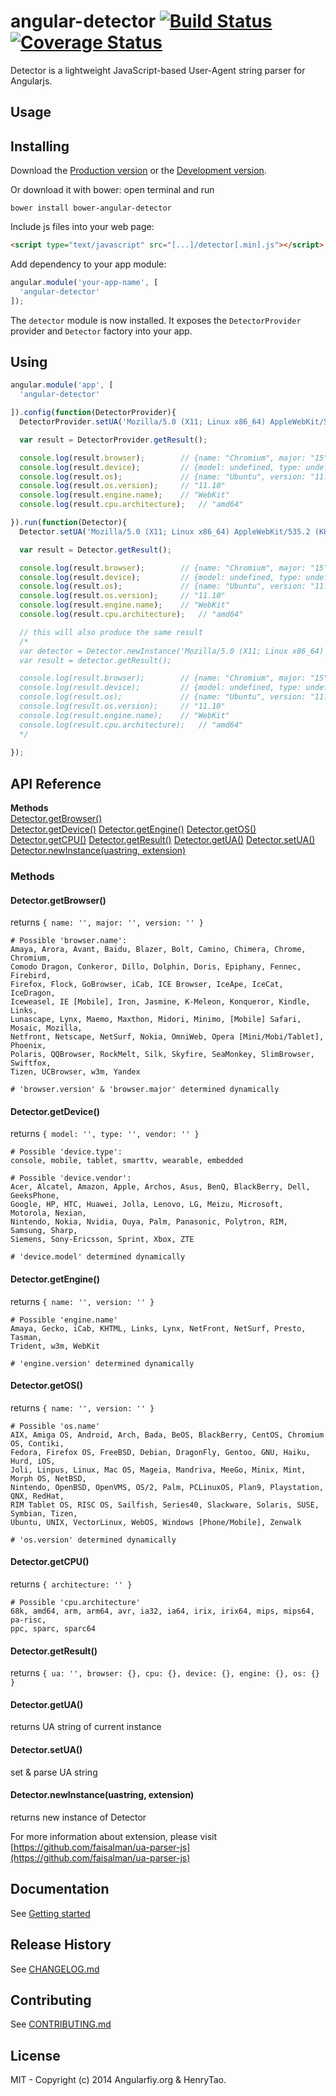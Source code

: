 angular-detector [![Build Status](https://travis-ci.org/angularifyjs/angular-detector.svg?branch=master)](https://travis-ci.org/angularifyjs/angular-detector) [![Coverage Status](https://img.shields.io/coveralls/angularifyjs/angular-detector.svg)](https://coveralls.io/r/angularifyjs/angular-detector?branch=master)
===============

Detector is a lightweight JavaScript-based User-Agent string parser for Angularjs.


Usage
---------

## Installing

Download the [Production version](https://raw.githubusercontent.com/angularifyjs/bower-angular-detector/master/detector.min.js) or the [Development version](https://raw.githubusercontent.com/angularifyjs/bower-angular-detector/master/detector.js).

Or download it with bower: open terminal and run

```
bower install bower-angular-detector
```

Include js files into your web page:

```html
<script type="text/javascript" src="[...]/detector[.min].js"></script>
```

Add dependency to your app module:

```javascript
angular.module('your-app-name', [
  'angular-detector'
]);
```

The `detector` module is now installed. It exposes the `DetectorProvider` provider and `Detector` factory into your app.


## Using

```javascript
angular.module('app', [
  'angular-detector'

]).config(function(DetectorProvider){
  DetectorProvider.setUA('Mozilla/5.0 (X11; Linux x86_64) AppleWebKit/535.2 (KHTML, like Gecko) Ubuntu/11.10 Chromium/15.0.874.106 Chrome/15.0.874.106 Safari/535.2');

  var result = DetectorProvider.getResult();

  console.log(result.browser);        // {name: "Chromium", major: "15", version: "15.0.874.106"}
  console.log(result.device);         // {model: undefined, type: undefined, vendor: undefined}
  console.log(result.os);             // {name: "Ubuntu", version: "11.10"}
  console.log(result.os.version);     // "11.10"
  console.log(result.engine.name);    // "WebKit"
  console.log(result.cpu.architecture);   // "amd64"

}).run(function(Detector){
  Detector.setUA('Mozilla/5.0 (X11; Linux x86_64) AppleWebKit/535.2 (KHTML, like Gecko) Ubuntu/11.10 Chromium/15.0.874.106 Chrome/15.0.874.106 Safari/535.2');

  var result = Detector.getResult();

  console.log(result.browser);        // {name: "Chromium", major: "15", version: "15.0.874.106"}
  console.log(result.device);         // {model: undefined, type: undefined, vendor: undefined}
  console.log(result.os);             // {name: "Ubuntu", version: "11.10"}
  console.log(result.os.version);     // "11.10"
  console.log(result.engine.name);    // "WebKit"
  console.log(result.cpu.architecture);   // "amd64"

  // this will also produce the same result
  /*
  var detector = Detector.newInstance('Mozilla/5.0 (X11; Linux x86_64) AppleWebKit/535.2 (KHTML, like Gecko) Ubuntu/11.10 Chromium/15.0.874.106 Chrome/15.0.874.106 Safari/535.2');
  var result = detector.getResult();

  console.log(result.browser);        // {name: "Chromium", major: "15", version: "15.0.874.106"}
  console.log(result.device);         // {model: undefined, type: undefined, vendor: undefined}
  console.log(result.os);             // {name: "Ubuntu", version: "11.10"}
  console.log(result.os.version);     // "11.10"
  console.log(result.engine.name);    // "WebKit"
  console.log(result.cpu.architecture);   // "amd64"
  */
  
});
```

## API Reference

**Methods**  
[Detector.getBrowser()](#detectorgetbrowser)  
[Detector.getDevice()](#detectorgetdevice)
[Detector.getEngine()](#detectorgetengine)
[Detector.getOS()](#detectorgetos)
[Detector.getCPU()](#detectorgetcpu)
[Detector.getResult()](#detectorgetresult)
[Detector.getUA()](#detectorgetua)
[Detector.setUA()](#detectorsetua)
[Detector.newInstance(uastring, extension)](#detectornewinstanceuastring-extension)


### Methods

#### Detector.getBrowser()

returns `{ name: '', major: '', version: '' }`

```
# Possible 'browser.name':
Amaya, Arora, Avant, Baidu, Blazer, Bolt, Camino, Chimera, Chrome, Chromium, 
Comodo Dragon, Conkeror, Dillo, Dolphin, Doris, Epiphany, Fennec, Firebird, 
Firefox, Flock, GoBrowser, iCab, ICE Browser, IceApe, IceCat, IceDragon, 
Iceweasel, IE [Mobile], Iron, Jasmine, K-Meleon, Konqueror, Kindle, Links, 
Lunascape, Lynx, Maemo, Maxthon, Midori, Minimo, [Mobile] Safari, Mosaic, Mozilla, 
Netfront, Netscape, NetSurf, Nokia, OmniWeb, Opera [Mini/Mobi/Tablet], Phoenix, 
Polaris, QQBrowser, RockMelt, Silk, Skyfire, SeaMonkey, SlimBrowser, Swiftfox, 
Tizen, UCBrowser, w3m, Yandex

# 'browser.version' & 'browser.major' determined dynamically
```

#### Detector.getDevice()

returns `{ model: '', type: '', vendor: '' }` 

```
# Possible 'device.type':
console, mobile, tablet, smarttv, wearable, embedded

# Possible 'device.vendor':
Acer, Alcatel, Amazon, Apple, Archos, Asus, BenQ, BlackBerry, Dell, GeeksPhone, 
Google, HP, HTC, Huawei, Jolla, Lenovo, LG, Meizu, Microsoft, Motorola, Nexian, 
Nintendo, Nokia, Nvidia, Ouya, Palm, Panasonic, Polytron, RIM, Samsung, Sharp, 
Siemens, Sony-Ericsson, Sprint, Xbox, ZTE

# 'device.model' determined dynamically
```

#### Detector.getEngine()

returns `{ name: '', version: '' }`

```
# Possible 'engine.name'
Amaya, Gecko, iCab, KHTML, Links, Lynx, NetFront, NetSurf, Presto, Tasman, 
Trident, w3m, WebKit

# 'engine.version' determined dynamically
```

#### Detector.getOS()

returns `{ name: '', version: '' }`

```
# Possible 'os.name'
AIX, Amiga OS, Android, Arch, Bada, BeOS, BlackBerry, CentOS, Chromium OS, Contiki,
Fedora, Firefox OS, FreeBSD, Debian, DragonFly, Gentoo, GNU, Haiku, Hurd, iOS, 
Joli, Linpus, Linux, Mac OS, Mageia, Mandriva, MeeGo, Minix, Mint, Morph OS, NetBSD, 
Nintendo, OpenBSD, OpenVMS, OS/2, Palm, PCLinuxOS, Plan9, Playstation, QNX, RedHat, 
RIM Tablet OS, RISC OS, Sailfish, Series40, Slackware, Solaris, SUSE, Symbian, Tizen, 
Ubuntu, UNIX, VectorLinux, WebOS, Windows [Phone/Mobile], Zenwalk

# 'os.version' determined dynamically
```

#### Detector.getCPU()

returns `{ architecture: '' }`

```
# Possible 'cpu.architecture'
68k, amd64, arm, arm64, avr, ia32, ia64, irix, irix64, mips, mips64, pa-risc, 
ppc, sparc, sparc64
```

#### Detector.getResult()

returns `{ ua: '', browser: {}, cpu: {}, device: {}, engine: {}, os: {} }`

#### Detector.getUA()

returns UA string of current instance

#### Detector.setUA()

set & parse UA string

#### Detector.newInstance(uastring, extension)

returns new instance of Detector

For more information about extension, please visit [https://github.com/faisalman/ua-parser-js](https://github.com/faisalman/ua-parser-js)


Documentation
-------------
See [Getting started](https://github.com/angularifyjs/angular-detector/wiki/Getting-started)


Release History
-------------
See [CHANGELOG.md](https://github.com/angularifyjs/angular-detector/blob/master/CHANGELOG.md)


Contributing
-------------
See [CONTRIBUTING.md](https://github.com/angularifyjs/angular-detector/blob/master/CONTRIBUTING.md)


License
-------------
MIT - Copyright (c) 2014 Angularfiy.org & HenryTao.



